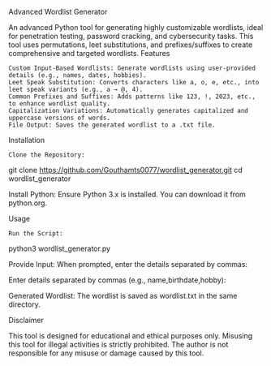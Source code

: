 Advanced Wordlist Generator

An advanced Python tool for generating highly customizable wordlists, ideal for penetration testing, password cracking, and cybersecurity tasks. This tool uses permutations, leet substitutions, and prefixes/suffixes to create comprehensive and targeted wordlists.
Features

    Custom Input-Based Wordlists: Generate wordlists using user-provided details (e.g., names, dates, hobbies).
    Leet Speak Substitution: Converts characters like a, o, e, etc., into leet speak variants (e.g., a → @, 4).
    Common Prefixes and Suffixes: Adds patterns like 123, !, 2023, etc., to enhance wordlist quality.
    Capitalization Variations: Automatically generates capitalized and uppercase versions of words.
    File Output: Saves the generated wordlist to a .txt file.

Installation

    Clone the Repository:

git clone https://github.com/Gouthamts0077/wordlist_generator.git
cd wordlist_generator

Install Python: Ensure Python 3.x is installed. You can download it from python.org.

Usage

    Run the Script:

python3 wordlist_generator.py

Provide Input: When prompted, enter the details separated by commas:

Enter details separated by commas (e.g., name,birthdate,hobby):

Generated Wordlist: The wordlist is saved as wordlist.txt in the same directory.

Disclaimer

This tool is designed for educational and ethical purposes only. Misusing this tool for illegal activities is strictly prohibited. The author is not responsible for any misuse or damage caused by this tool.
